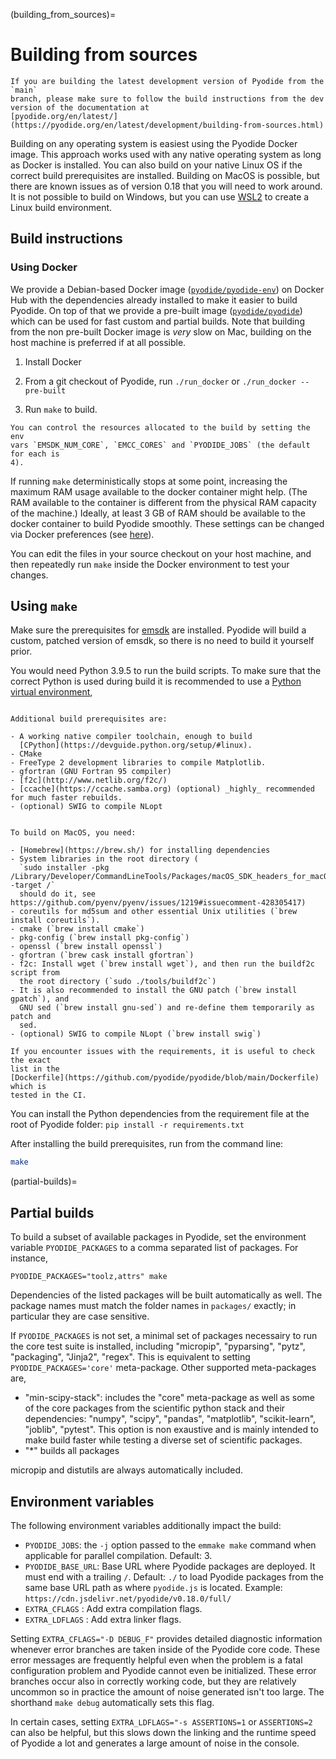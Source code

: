 (building_from_sources)=

# Building from sources

```{warning}
If you are building the latest development version of Pyodide from the `main`
branch, please make sure to follow the build instructions from the dev
version of the documentation at
[pyodide.org/en/latest/](https://pyodide.org/en/latest/development/building-from-sources.html)
```

Building on any operating system is easiest using the Pyodide Docker image. This approach works
used with any native operating system as long as Docker is installed. You can also build on your 
native Linux OS if the  correct build prerequisites are installed. Building on MacOS is 
possible, but there are  known issues as of version 0.18 that you will need to work around.
It is not possible to build on Windows, but you can use
[WSL2](https://docs.microsoft.com/en-us/windows/wsl/install-win10) to create a
Linux build environment.

## Build instructions

### Using Docker

We provide a Debian-based Docker image
([`pyodide/pyodide-env`](https://hub.docker.com/r/pyodide/pyodide-env)) on
Docker Hub with the dependencies already installed to make it easier to build
Pyodide. On top of that we provide
a pre-built image
([`pyodide/pyodide`](https://hub.docker.com/r/pyodide/pyodide)) which can be
used for fast custom and partial builds. Note that building from the non
pre-built Docker image is _very_ slow on Mac, building on the host machine
is preferred if at all possible.

1. Install Docker

1. From a git checkout of Pyodide, run `./run_docker` or `./run_docker --pre-built`

1. Run `make` to build.

```{note}
You can control the resources allocated to the build by setting the env
vars `EMSDK_NUM_CORE`, `EMCC_CORES` and `PYODIDE_JOBS` (the default for each is
4).
```

If running `make` deterministically stops at some point,
increasing the maximum RAM usage available to the docker container might help.
(The RAM available to the container is different from the physical RAM capacity of the machine.)
Ideally,
at least 3 GB of RAM should be available to the docker container to build
Pyodide smoothly. These settings can be changed via Docker preferences (see
[here](https://stackoverflow.com/questions/44533319/how-to-assign-more-memory-to-docker-container)).

You can edit the files in your source checkout on your host machine, and then
repeatedly run `make` inside the Docker environment to test your changes.

## Using `make`

Make sure the prerequisites for
[emsdk](https://github.com/emscripten-core/emsdk) are installed. Pyodide will
build a custom, patched version of emsdk, so there is no need to build it
yourself prior.

You would need Python 3.9.5 to run the build scripts. To make sure that the
correct Python is used during build it is recommended to use a [Python virtual
environment](https://packaging.python.org/guides/installing-using-pip-and-virtual-environments/#creating-a-virtual-environment),

```{tabbed} Linux

Additional build prerequisites are:

- A working native compiler toolchain, enough to build
  [CPython](https://devguide.python.org/setup/#linux).
- CMake
- FreeType 2 development libraries to compile Matplotlib.
- gfortran (GNU Fortran 95 compiler)
- [f2c](http://www.netlib.org/f2c/)
- [ccache](https://ccache.samba.org) (optional) _highly_ recommended for much faster rebuilds.
- (optional) SWIG to compile NLopt

```

```{tabbed} MacOS

To build on MacOS, you need:

- [Homebrew](https://brew.sh/) for installing dependencies
- System libraries in the root directory (
  `sudo installer -pkg /Library/Developer/CommandLineTools/Packages/macOS_SDK_headers_for_macOS_10.14.pkg -target /`
  should do it, see https://github.com/pyenv/pyenv/issues/1219#issuecomment-428305417)
- coreutils for md5sum and other essential Unix utilities (`brew install coreutils`).
- cmake (`brew install cmake`)
- pkg-config (`brew install pkg-config`)
- openssl (`brew install openssl`)
- gfortran (`brew cask install gfortran`)
- f2c: Install wget (`brew install wget`), and then run the buildf2c script from
  the root directory (`sudo ./tools/buildf2c`)
- It is also recommended to install the GNU patch (`brew install gpatch`), and
  GNU sed (`brew install gnu-sed`) and re-define them temporarily as patch and
  sed.
- (optional) SWIG to compile NLopt (`brew install swig`)

```

```{note}
If you encounter issues with the requirements, it is useful to check the exact
list in the
[Dockerfile](https://github.com/pyodide/pyodide/blob/main/Dockerfile) which is
tested in the CI.
```

You can install the Python dependencies from the requirement file at the root of Pyodide folder:
`pip install -r requirements.txt`

After installing the build prerequisites, run from the command line:

```bash
make
```

(partial-builds)=

## Partial builds

To build a subset of available packages in Pyodide, set the environment variable
`PYODIDE_PACKAGES` to a comma separated list of packages. For instance,

```
PYODIDE_PACKAGES="toolz,attrs" make
```

Dependencies of the listed packages will be built automatically as well. The
package names must match the folder names in `packages/` exactly; in particular
they are case sensitive.

If `PYODIDE_PACKAGES` is not set, a minimal set of packages necessairy to run
the core test suite is installed, including "micropip", "pyparsing", "pytz",
"packaging", "Jinja2", "regex". This is equivalent to setting
`PYODIDE_PACKAGES='core'`
meta-package. Other supported meta-packages are,

- "min-scipy-stack": includes the "core" meta-package as well as some of the
  core packages from the scientific python stack and their dependencies:
  "numpy", "scipy", "pandas", "matplotlib", "scikit-learn", "joblib",
  "pytest". This option is non exaustive and is mainly intended to make build
  faster while testing a diverse set of scientific packages.
- "\*" builds all packages

micropip and distutils are always automatically included.

## Environment variables

The following environment variables additionally impact the build:

- `PYODIDE_JOBS`: the `-j` option passed to the `emmake make` command when
  applicable for parallel compilation. Default: 3.
- `PYODIDE_BASE_URL`: Base URL where Pyodide packages are deployed. It must end
  with a trailing `/`. Default: `./` to load Pyodide packages from the same
  base URL path as where `pyodide.js` is located. Example:
  `https://cdn.jsdelivr.net/pyodide/v0.18.0/full/`
- `EXTRA_CFLAGS` : Add extra compilation flags.
- `EXTRA_LDFLAGS` : Add extra linker flags.

Setting `EXTRA_CFLAGS="-D DEBUG_F"` provides detailed diagnostic information
whenever error branches are taken inside of the Pyodide core code. These error
messages are frequently helpful even when the problem is a fatal configuration
problem and Pyodide cannot even be initialized. These error branches occur also
in correctly working code, but they are relatively uncommon so in practice the
amount of noise generated isn't too large. The shorthand `make debug`
automatically sets this flag.

In certain cases, setting `EXTRA_LDFLAGS="-s ASSERTIONS=1` or `ASSERTIONS=2` can
also be helpful, but this slows down the linking and the runtime speed of
Pyodide a lot and generates a large amount of noise in the console.
